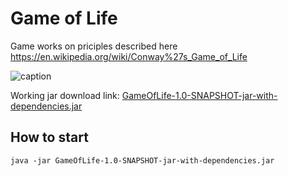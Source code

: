 # Game of Life

Game works on priciples described here https://en.wikipedia.org/wiki/Conway%27s_Game_of_Life

![caption](./docs/preview.gif)

Working jar download link: <a href="https://github.com/Hasatori/GameOfLife/raw/master/GameOfLife-1.0-SNAPSHOT-jar-with-dependencies.jar" download>GameOfLife-1.0-SNAPSHOT-jar-with-dependencies.jar</a>

## How to start
```console 
java -jar GameOfLife-1.0-SNAPSHOT-jar-with-dependencies.jar 
```
